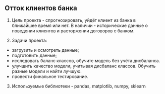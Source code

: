 ## Отток клиентов банка

1. Цель проекта - спрогнозировать, уйдёт клиент из банка в ближайшее время или нет.
В наличии - исторические данные о поведении клиентов и расторжении договоров с банком. 

2. Задачи проекта:
- загрузить и осмотреть данные;
- подготовить данные;
- исследовать баланс классов, обучите модель без учёта дисбаланса.
- улучшить качество модели, учитывая дисбаланс классов. Обучить разные модели и найти лучшую.
- провести финальное тестирование.

3. Используемые библиотеки - pandas, matplotlib, numpy, sklearn
